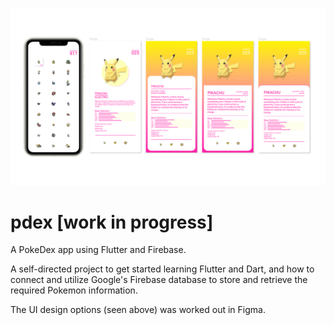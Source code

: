 ![pDex on Figma](dionysus_figma.jpg)

# pdex [work in progress]

A PokeDex app using Flutter and Firebase.

A self-directed project to get started learning Flutter and Dart, and how to connect and utilize Google's Firebase database to store and retrieve the required Pokemon information.

The UI design options (seen above) was worked out in Figma.
